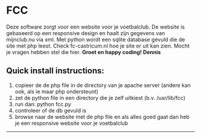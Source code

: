 # FCC

Deze software zorgt voor een website voor je voetbalclub. De website is gebaseerd op een responsive design en haalt zijn gegevens van mijnclub.nu via xml. Met python wordt een sqlite database gevuld die de site met php leest. Check fc-castricum.nl hoe je site er uit kan zien. Mocht je vragen hebben stel die hier. **Groet en happy coding! Dennis**

## Quick install instructions:

1. copieer de de php file in de directory van je apache server (andere kan ook, als ie maar php ondersteunt)
2. zet de python file in een directory die je zelf uitkiest (b.v. /usr/lib/fcc)
3. run dan: python fcc.py
4. controleer of de db gevuld is
5. browse naar de website met de php file en als alles goed gaat dan heb je een responsive website voor je voetbalclub

---
